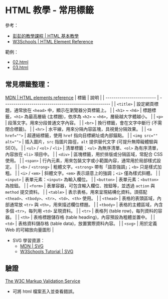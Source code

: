 # HTML 教學 - 常用標籤
參考：
* [彭彭的教學課程 | HTML 基本教學](https://docs.google.com/presentation/d/15CepcqdWgCw783suEgiiUC7z7LLJr_-ZERtBDkm1cto/edit?usp=sharing)
* [W3Schools | HTML Element Reference](https://www.w3schools.com/tags/default.asp)

範例：
* [02.html](../demo/02.html)
* [03.html](../demo/03.html)

## 常見標籤整理：
[MDN | HTML elements reference](https://developer.mozilla.org/en-US/docs/Web/HTML/Reference/Elements)
| 標籤                        | 說明                                                    |
| ------------------------- | ----------------------------------------------------- |
| `<title>`                 | 設定網頁標題，通常放在 `<head>` 中，顯示在瀏覽器分頁標籤上。                   |
| `<h1>` \~ `<h6>`          | 標題標籤，`<h1>` 為最高層級 (主標題)，依序為 `<h2>` \~ `<h6>`，層級越大字體越小。 |
| `<p>`                     | 段落文字。用來分段普通文字內容。                                      |
| `<br>`                    | 換行標籤，會在文字中斷行 (不需閉合標籤)。                                 |
| `<hr>`                    | 水平線，用來分隔內容區塊，具視覺分隔效果。                                 |
| `<a href="">`             | 超連結標籤，使用 `href` 指向目標網址或內部錨點。                          |
| `<img src="" alt="">`     | 插入圖片，`src` 指圖片路徑，`alt` 提供替代文字 (可提升無障礙體驗與 SEO)。         |
| `<ul>` / `<ol>` / `<li>`  | 清單標籤：`<ul>` 為無序清單、`<ol>` 為有序清單，內容放在 `<li>` 項目中。       |
| `<div>`                   | 區塊標籤，用於排版或分隔區域，常配合 CSS 使用。                            |
| `<span>`                  | 行內元素，用來包裝文字或小範圍內容，通常用於局部樣式設定。                         |
| `<b>` / `<strong>`        | 粗體文字。`<strong>` 帶有「語意強調」；`<b>` 只是樣式加粗。                |
| `<i>` / `<em>`            | 斜體文字。`<em>` 表示語意上的強調；`<i>` 僅為樣式斜體。                    |
| `<input>`                 | 表單元素：`<input>` 為輸入欄位。                  |
| `<button>`                | 表單元素：`<button>` 為按鈕。                  |
| `<form>`                  | 表單容器，可包含輸入欄位、按鈕等，並透過 `action` 與 `method` 提交資料。        |
| `<table>`	                | 表示表格，用來呈現結構化資料。須搭配 `<thead>`、`<tbody>`、`<tr>`、`<td>`、`<th>` 使用。   |
| `<thead>`	                  | 表格的表頭區域，內部通常放 `<tr>` 與 `<th>`，用來描述欄位標題。 |
| `<tbody>`	                  | 表格的主體區域，內含多個 `<tr>`，每列用 `<td>` 呈現資料。 |
| `<tr>`	                  | 表格列 (table row)，每列資料的容器。 |
| `<th>`	                  | 表格標題儲存格 (table heading)，內容預設為粗體並置中。    |
| `<td>`	                  | 表格資料儲存格 (table data)，放置實際資料內容。           |
| `<svg>`                  | 用於定義 Web 的可縮放向量圖形 |

* SVG 學習資源：
    * [MDN | SVG](https://developer.mozilla.org/en-US/docs/Glossary/SVG)
    * [W3Schools Tutorial | SVG](https://www.w3schools.com/graphics/svg_intro.asp)

## 驗證
[The W3C Markup Validation Service](https://validator.w3.org/#validate_by_upload)
* 可將 html 檔案丟入並查看錯誤。